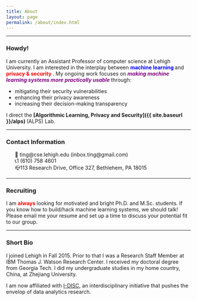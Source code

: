 ```yaml
---
title: About
layout: page
permalink: /about/index.html
---
```


<!-- ![img]({{ site.url }}/assets/images/profile18.jpg) -->



<!-- <img src="/assets/images/profile18.pdf" alt="profile" width="25%"/> -->
<!-- <img src={{ site.url }}/assets/images/profile18.jpg width="200" /> -->

<hr>

### Howdy!

I am currently an Assistant Professor of computer science at Lehigh University. I am interested in the interplay between <b> <font color="blue">machine learning</font> </b> and <b> <font color="red">privacy & security</font> </b>. My ongoing work focuses on <b> <font color="purple"><em>making machine learning systems more practically usable</em></font> </b>through:
 * mitigating their security vulnerabilities
 * enhancing their privacy awareness
 * increasing their decision-making transparency   

I direct the <b> [Algorithmic Learning, Privacy and Security]({{ site.baseurl }}/alps) </b> (ALPS) Lab.

<!-- <hr>

### Recent News

<ul>
 <li>01/18 <label class="paper_label_style">paper</label> Our paper on <font color="blue"><em>differentially private  online learning</em></font> accepted by IEEE TKDE </li>
 <li>11/17 <label class="paper_label_style">paper</label> Our paper on <font color="blue"><em>graph anonymity</em></font> accepted by INFOCOM '18 </li>
	<li>10/17 <label class="paper_label_style">paper</label> Our paper on <font color="blue"><em>adversarial model</em></font> awarded the <font color="red">best paper award</font> at IEEE CNS'17! </li>
	<li>08/17 <label class="fund_label_style">fund</label> Grateful for a grant by NSF to support our research on adversarial deep learning (<a href="https://www.nsf.gov/awardsearch/showAward?AWD_ID=1718787">details</a>) </li>
	<li>07/17 <label class="paper_label_style">paper</label> Our paper on <font color="blue"><em>adversarial model</em></font> accepted by IEEE CNS'17  </li>
	<li>06/17 <label class="paper_label_style">paper</label> Our paper on <font color="blue"><em>graph privacy</em></font> accepted by IEEE TDSC </li>
	<li>04/17 <label class="paper_label_style">paper</label> Our paper on <font color="blue"><em>private deep learning</em></font> accepted by IEEE ICDCS'17 </li>
	<!-- <li>05/16 <label class="paper_label_style">paper</label> Our <font color="blue"><em>computational creativity</em></font> paper is accepted by <a href="http://cikm2016.cs.iupui.edu">ACM CIKM'16</a>. </li>
	<li>05/16 <label class="talk_label_style">talk</label> Ting is invited to give a presentation at the
		<a href="http://cra.org/ccc/events/computing-innovation-societal-needs-the-impact-of-computing-research/">CCC Symposium on Computing Research</a> </li>
	<li>03/16 <label class="paper_label_style">paper</label> Our <font color="blue"><em>botnet population estimation</em></font> paper is accepted by <a href="http://www-higashi.ist.osaka-u.ac.jp/icdcs2016/">IEEE ICDCS'16</a>. </li>
	<li>03/16 <label class="fund_label_style">fund</label> We are awarded a grant by NSF to support our research on deep learning-powered mobile services. Find details <a href="https://www.nsf.gov/awardsearch/showAward?AWD_ID=1566526">here</a>. </li>
	<li>02/16 <label class="paper_label_style">paper</label> Our <font color="blue"><em>beaconing detection</em></font> paper is accepted by <a href="https://dsn-2016.sciencesconf.org">IEEE DSN'16</a>. </li>
	<li>11/15 <label class="paper_label_style">paper</label> Our <font color="blue"><em>malicious web infrastructure detection</em></font> paper accepted by <a href="http://infocom2016.ieee-infocom.org">IEEE INFOCOM'16</a>. </li>
	<li>11/15 <label class="paper_label_style">paper</label> One <font color="blue"><em>exploit kit detection</em></font> paper accepted by <a href="https://sites.google.com/site/codaspy20162/">ACM CODASPY'16</a>.</li>
	<li>08/15 <label class="job_label_style">job</label> Ting has started as Assistant Professor at Lehigh! </li>
</ul> -->

<hr>

### Contact Information

<ul style="list-style-type:none">
	<li>📩 ting@cse.lehigh.edu (inbox.ting@gmail.com)</li>
	<li>📞1 (610) 758 4601 </li>
	<li>📪113 Research Drive, Office 327, Bethlehem, PA 18015</li>
</ul>

<hr>


### Recruiting

I am <b> <font color="red">always</font> </b> looking for motivated and bright Ph.D. and M.Sc. students. If you know how to build/hack machine learning systems, we should talk! Please email me your resume and set up a time to discuss your potential fit to our group.

<!-- I am <font color="red">**not**</font> looking for other short-term visitors. Please do not contact me about such opportunities, unless I have
explicitly contacted you, your advisor, or your school. -->

<hr>

### Short Bio

I joined Lehigh in Fall 2015. Prior to that I was a Research Staff Member at IBM Thomas J. Watson Research Center. I received my doctoral degree from Georgia Tech. I did my undergraduate studies in my home country, China, at Zhejiang University.

I am now affiliated with [I-DISC](https://www1.lehigh.edu/research/interdisciplinary-research-institutes/data-intelligent-systems-computation   ), an interdisciplinary initiative that pushes the envelop of data analytics research.
